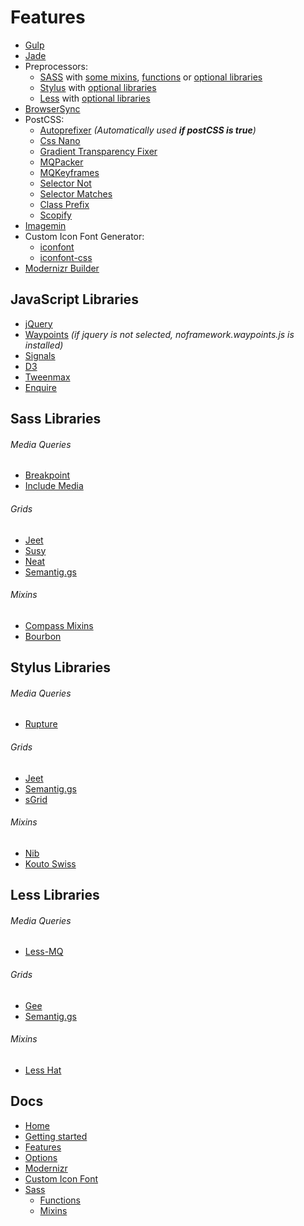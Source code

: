 # Features

- [Gulp](http://gulpjs.com/)
- [Jade](http://jade-lang.com/)
- Preprocessors:
	- [SASS](http://sass-lang.com/) with [some mixins](/docs/sass/mixins.md), [functions](/docs/sass/functions.md) or [optional libraries](/docs/features.md#sass-libraries)
	- [Stylus](http://stylus-lang.com/) with [optional libraries](/docs/features.md#stylus-libraries)
	- [Less](http://lesscss.org/) with [optional libraries](/docs/features.md#less-libraries)
- [BrowserSync](https://www.browsersync.io/)
- PostCSS:
	- [Autoprefixer](https://github.com/postcss/autoprefixer) _(Automatically used **if postCSS is true**)_
	- [Css Nano](https://github.com/ben-eb/cssnano)
	- [Gradient Transparency Fixer](https://github.com/gilmoreorless/postcss-gradient-transparency-fix)
	- [MQPacker](https://github.com/hail2u/node-css-mqpacker)
	- [MQKeyframes](https://github.com/TCotton/postcss-mq-keyframes)
	- [Selector Not](https://github.com/postcss/postcss-selector-not)
	- [Selector Matches](https://github.com/postcss/postcss-selector-matches)
	- [Class Prefix](https://github.com/thompsongl/postcss-class-prefix)
	- [Scopify](https://github.com/pazams/postcss-scopify)
- [Imagemin](https://github.com/sindresorhus/gulp-imagemin)
- Custom Icon Font Generator:
	- [iconfont](https://github.com/nfroidure/gulp-iconfont)
	- [iconfont-css](https://github.com/backflip/gulp-iconfont-css)
- [Modernizr Builder](https://github.com/doctyper/gulp-modernizr)

## JavaScript Libraries

- [jQuery]()
- [Waypoints]() _(if jquery is not selected, noframework.waypoints.js is installed)_
- [Signals](https://millermedeiros.github.io/js-signals/)
- [D3](https://d3js.org/)
- [Tweenmax](https://greensock.com/tweenmax)
- [Enquire](http://wicky.nillia.ms/enquire.js/)

## Sass Libraries

###### Media Queries
- [Breakpoint](http://breakpoint-sass.com/)
- [Include Media](https://github.com/Igosuki/compass-mixins)

###### Grids
- [Jeet](http://jeet.gs/)
- [Susy](http://susydocs.oddbird.net/en/latest/)
- [Neat](http://bourbon.io/)
- [Semantig.gs](https://tylertate.github.io/semantic.gs/)

###### Mixins
- [Compass Mixins](https://github.com/Igosuki/compass-mixins)
- [Bourbon](http://bourbon.io/)

## Stylus Libraries

###### Media Queries
- [Rupture](https://jenius.github.io/rupture/)

###### Grids
- [Jeet](http://jeet.gs/)
- [Semantig.gs](https://tylertate.github.io/semantic.gs/)
- [sGrid](http://stylusgrid.com/)

###### Mixins
- [Nib](https://tj.github.io/nib/)
- [Kouto Swiss](http://kouto-swiss.io/)

## Less Libraries

###### Media Queries
- [Less-MQ](https://github.com/mrmlnc/less-mq)

###### Grids
- [Gee](http://sorgalla.com/gee/)
- [Semantig.gs](https://tylertate.github.io/semantic.gs/)

###### Mixins
- [Less Hat](http://lesshat.madebysource.com/)

## Docs

- [Home](/README.md)
- [Getting started](/docs/getting-started.md)
- [Features](/docs/features.md)
- [Options](/docs/options.md)
- [Modernizr](/docs/modernizr.md)
- [Custom Icon Font](/docs/custom-icon-font.md)
- [Sass](/docs/sass/sass.md)
	- [Functions](/docs/sass/functions.md)
	- [Mixins](/docs/sass/mixins.md)

